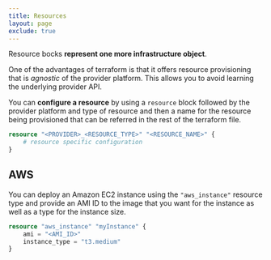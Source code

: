 ```yaml
---
title: Resources
layout: page
exclude: true
---
```


Resource bocks **represent one more infrastructure object**.

One of the advantages of terraform is that it offers resource provisioning that is *agnostic* of the provider platform. This allows you to avoid learning the underlying provider API.

You can **configure a resource** by using a `resource` block followed by the provider platform and type of resource and then a name for the resource being provisioned that can be referred in the rest of the terraform file.
```terraform
resource "<PROVIDER>_<RESOURCE_TYPE>" "<RESOURCE_NAME>" {
    # resource specific configuration
}
```

## AWS

You can deploy an Amazon EC2 instance using the `"aws_instance"` resource type and provide an AMI ID to the image that you want for the instance as well as a type for the instance size.
```terraform
resource "aws_instance" "myInstance" {
    ami = "<AMI_ID>"
    instance_type = "t3.medium"
}
```